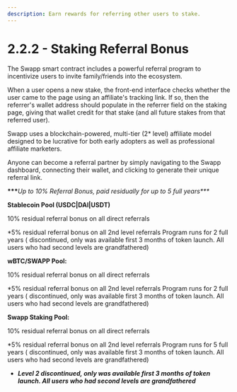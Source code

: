 ```yaml
---
description: Earn rewards for referring other users to stake.
---
```


# 2.2.2 - Staking Referral Bonus

The Swapp smart contract includes a powerful referral program to incentivize users to invite family/friends into the ecosystem.

When a user opens a new stake, the front-end interface checks whether the user came to the page using an affiliate's tracking link. If so, then the referrer's wallet address should populate in the referrer field on the staking page, giving that wallet credit for that stake \(and all future stakes from that referred user\).

Swapp uses a blockchain-powered, multi-tier \(2\* level\) affiliate model designed to be lucrative for both early adopters as well as professional affiliate marketers.

Anyone can become a referral partner by simply navigating to the Swapp dashboard, connecting their wallet, and clicking to generate their unique referral link.

**\*\*\***_Up to 10% Referral Bonus, paid residually for up to 5 full years\*\*\*_

**Stablecoin Pool \(USDC\|DAI\|USDT\)**

10% residual referral bonus on all direct referrals

\*5% residual referral bonus on all 2nd level referrals Program runs for 2 full years \( discontinued, only was available first 3 months of token launch. All users who had second levels are grandfathered\)

**wBTC/SWAPP Pool:**

10% residual referral bonus on all direct referrals

\*5% residual referral bonus on all 2nd level referrals Program runs for 2 full years \( discontinued, only was available first 3 months of token launch. All users who had second levels are grandfathered\)

**Swapp Staking Pool:**

10% residual referral bonus on all direct referrals

\*5% residual referral bonus on all 2nd level referrals Program runs for 5 full years \( discontinued, only was available first 3 months of token launch. All users who had second levels are grandfathered\)

* _**Level 2  discontinued, only was available first 3 months of token launch. All users who had second levels are grandfathered**_

